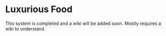# Luxurious Food

This system is completed and a wiki will be added soon. Mostly requires a wiki to understand.
